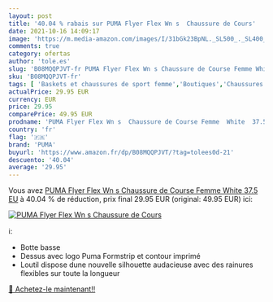 ```yaml
---
layout: post
title: '40.04 % rabais sur PUMA Flyer Flex Wn s  Chaussure de Cours'
date: 2021-10-16 14:09:17
image: 'https://m.media-amazon.com/images/I/31bGk23BpNL._SL500_._SL400_.jpg'
comments: true
category: ofertas
author: 'tole.es'
slug: 'B08MQQPJVT-fr PUMA Flyer Flex Wn s Chaussure de Course Femme White 37.5 EU'
sku: 'B08MQQPJVT-fr'
tags: [ 'Baskets et chaussures de sport femme','Boutiques','Chaussures','Chaussures de running femme','Chaussures de running sur route femme','Chaussures de sport femme','Chaussures et Sacs','Chaussures femme','Custom Stores','puma', ]
actualPrice: 29.95 EUR
currency: EUR
price: 29.95
comparePrice: 49.95 EUR
prodname: 'PUMA Flyer Flex Wn s  Chaussure de Course Femme  White  37.5 EU'
country: 'fr'
flag: '🇫🇷'
brand: 'PUMA'
buyurl: 'https://www.amazon.fr/dp/B08MQQPJVT/?tag=tolees0d-21'
descuento: '40.04'
average: '29.95'
---
```


Vous avez [PUMA Flyer Flex Wn s  Chaussure de Course Femme  White  37.5 EU](https://www.amazon.fr/dp/B08MQQPJVT/?tag=tolees0d-21)  à  40.04 % de réduction, prix final  29.95 EUR (original: 49.95 EUR) ici:

[![PUMA Flyer Flex Wn s  Chaussure de Cours](https://m.media-amazon.com/images/I/31bGk23BpNL._SL500_._SL400_.jpg)](https://www.amazon.fr/dp/B08MQQPJVT/?tag=tolees0d-21)

ℹ️:

- Botte basse
- Dessus avec logo Puma Formstrip et contour imprimé
- Loutil dispose dune nouvelle silhouette audacieuse avec des rainures flexibles sur toute la longueur

[🛒 Achetez-le maintenant!!](https://www.amazon.fr/dp/B08MQQPJVT/?tag=tolees0d-21)
